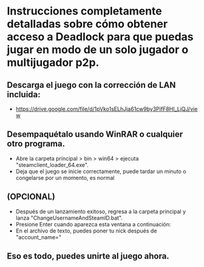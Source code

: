 # Instrucciones completamente detalladas sobre cómo obtener acceso a Deadlock para que puedas jugar en modo de un solo jugador o multijugador p2p.

## Descarga el juego con la corrección de LAN incluida:
- https://drive.google.com/file/d/1pVko1sELhJja61cw9by3PifF8HI_LjQJ/view 


## Desempaquétalo usando WinRAR o cualquier otro programa.
- Abre la carpeta principal > bin > win64 > ejecuta "steamclient_loader_64.exe".
- Deja que el juego se inicie correctamente, puede tardar un minuto o congelarse por un momento, es normal


## (OPCIONAL) 
- Después de un lanzamiento exitoso, regresa a la carpeta principal y lanza "ChangeUsernameAndSteamID.bat". 
- Presione Enter cuando aparezca esta ventana a continuación:
- En el archivo de texto, puedes poner tu nick después de "account_name="


## Eso es todo, puedes unirte al juego ahora.
